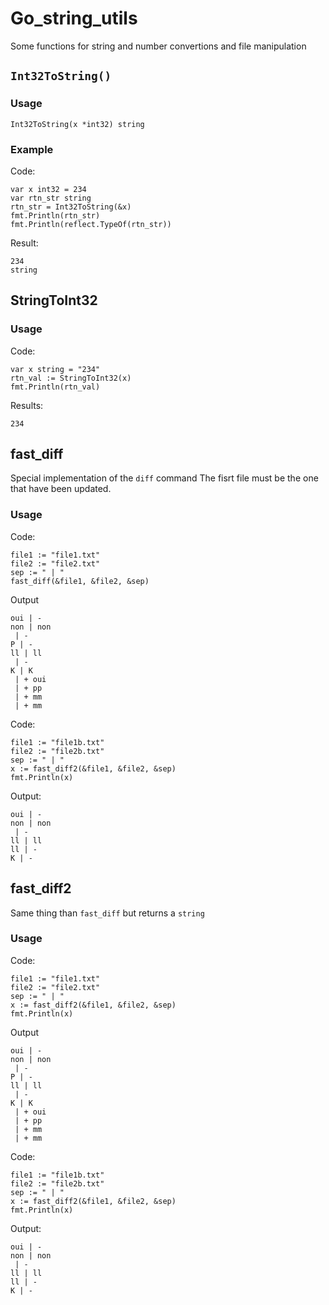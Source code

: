# Go_string_utils

Some functions for string and number convertions and file manipulation

## `Int32ToString()`

### Usage

`Int32ToString(x *int32) string`

### Example

Code: 

```
var x int32 = 234
var rtn_str string
rtn_str = Int32ToString(&x)
fmt.Println(rtn_str)
fmt.Println(reflect.TypeOf(rtn_str))
```

Result:

```
234
string
```

## StringToInt32

### Usage

Code: 

```
var x string = "234"
rtn_val := StringToInt32(x)
fmt.Println(rtn_val)
```

Results:

```
234
```

## fast_diff

Special implementation of the `diff` command
The fisrt file must be the one that have been updated.

### Usage

Code:

```
file1 := "file1.txt"
file2 := "file2.txt"
sep := " | "
fast_diff(&file1, &file2, &sep)
```

Output

```
oui | -
non | non
 | -
P | -
ll | ll
 | -
K | K
 | + oui
 | + pp
 | + mm
 | + mm
```

Code:

```
file1 := "file1b.txt"
file2 := "file2b.txt"
sep := " | "
x := fast_diff2(&file1, &file2, &sep)
fmt.Println(x)
```

Output:

```
oui | -
non | non
 | -
ll | ll
ll | -
K | -
```

## fast_diff2

Same thing than `fast_diff` but returns a `string`

### Usage

Code:

```
file1 := "file1.txt"
file2 := "file2.txt"
sep := " | "
x := fast_diff2(&file1, &file2, &sep)
fmt.Println(x)
```

Output

```
oui | -
non | non
 | -
P | -
ll | ll
 | -
K | K
 | + oui
 | + pp
 | + mm
 | + mm
```

Code:

```
file1 := "file1b.txt"
file2 := "file2b.txt"
sep := " | "
x := fast_diff2(&file1, &file2, &sep)
fmt.Println(x)
```

Output:

```
oui | -
non | non
 | -
ll | ll
ll | -
K | -
```
